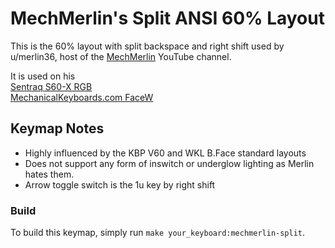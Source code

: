 MechMerlin's Split ANSI 60% Layout
======================

This is the 60% layout with split backspace and right shift used by u/merlin36, 
host of the [MechMerlin](www.youtube.com/mechmerlin) YouTube channel.

It is used on his   
[Sentraq S60-X RGB](https://github.com/qmk/qmk_firmware/tree/master/keyboards/s60_x)   
[MechanicalKeyboards.com FaceW](https://github.com/qmk/qmk_firmware/tree/master/keyboards/bfake)   

## Keymap Notes
- Highly influenced by the KBP V60 and WKL B.Face standard layouts
- Does not support any form of inswitch or underglow lighting as Merlin hates them.
- Arrow toggle switch is the 1u key by right shift

### Build
To build this keymap, simply run `make your_keyboard:mechmerlin-split`.
